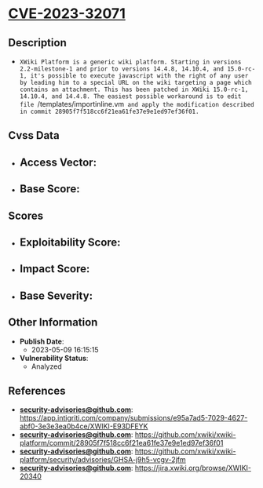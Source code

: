 
# [CVE-2023-32071](https://app.intigriti.com/company/submissions/e95a7ad5-7029-4627-abf0-3e3e3ea0b4ce/XWIKI-E93DFEYK)

## Description

- `XWiki Platform is a generic wiki platform. Starting in versions 2.2-milestone-1 and prior to versions 14.4.8, 14.10.4, and 15.0-rc-1, it's possible to execute javascript with the right of any user by leading him to a special URL on the wiki targeting a page which contains an attachment. This has been patched in XWiki 15.0-rc-1, 14.10.4, and 14.4.8. The easiest possible workaround is to edit file `<xwiki app>/templates/importinline.vm` and apply the modification described in commit 28905f7f518cc6f21ea61fe37e9e1ed97ef36f01.`

## Cvss Data

- **Access Vector**:
  - 
- **Base Score**:
  - 

## Scores

- **Exploitability Score**:
  - 
- **Impact Score**:
  - 
- **Base Severity**:
  - 

## Other Information

- **Publish Date**:
  - 2023-05-09 16:15:15
- **Vulnerability Status**:
  - Analyzed

## References

- **security-advisories@github.com**: https://app.intigriti.com/company/submissions/e95a7ad5-7029-4627-abf0-3e3e3ea0b4ce/XWIKI-E93DFEYK
- **security-advisories@github.com**: https://github.com/xwiki/xwiki-platform/commit/28905f7f518cc6f21ea61fe37e9e1ed97ef36f01
- **security-advisories@github.com**: https://github.com/xwiki/xwiki-platform/security/advisories/GHSA-j9h5-vcgv-2jfm
- **security-advisories@github.com**: https://jira.xwiki.org/browse/XWIKI-20340
